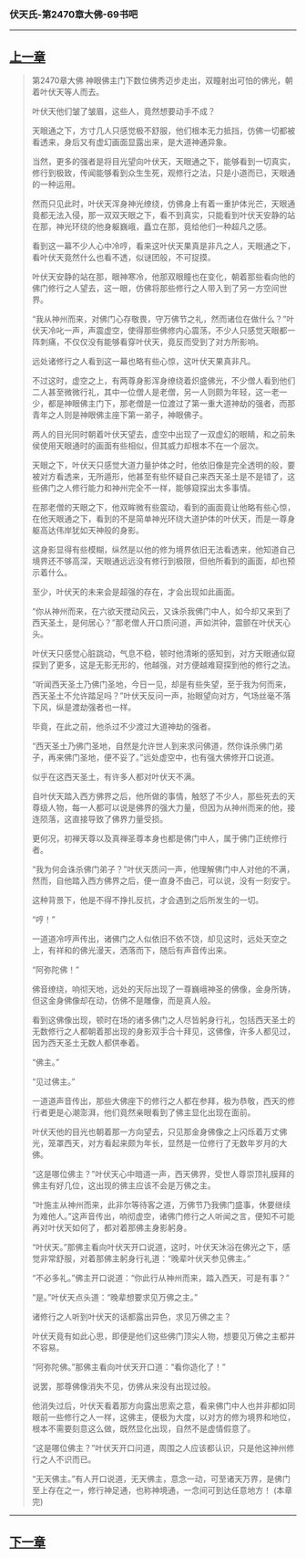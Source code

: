 ### 伏天氏-第2470章大佛-69书吧

--------
[上一章](./626c8d24513b365c804c0cc64f1e70f6.md)
--------


>
>
>
>第2470章大佛
>神眼佛主门下数位佛秀迈步走出，双瞳射出可怕的佛光，朝着叶伏天等人而去。
>
>叶伏天他们皱了皱眉，这些人，竟然想要动手不成？
>
>天眼通之下，方寸几人只感觉极不舒服，他们根本无力抵挡，仿佛一切都被看透来，身后又有虚幻画面显露出来，是大道神通异象。
>
>当然，更多的强者是将目光望向叶伏天，天眼通之下，能够看到一切真实，修行到极致，传闻能够看到众生生死，观修行之法，只是小道而已，天眼通的一种运用。
>
>然而只见此时，叶伏天浑身神光缭绕，仿佛身上有着一重护体光芒，天眼通竟都无法入侵，那一双双天眼之下，看不到真实，只能看到叶伏天安静的站在那，神光环绕的他身躯巍峨，矗立在那，竟给他们一种超凡之感。
>
>看到这一幕不少人心中冷哼，看来这叶伏天果真是非凡之人，天眼通之下，看叶伏天竟然什么也看不透，似谜团般，不可捉摸。
>
>叶伏天安静的站在那，眼神寒冷，他那双眼瞳也在变化，朝着那些看向他的佛门修行之人望去，这一眼，仿佛将那些修行之人带入到了另一方空间世界。
>
>“我从神州而来，对佛门心存敬畏，守万佛节之礼，然而诸位在做什么？”叶伏天冷叱一声，声震虚空，使得那些佛修内心震荡，不少人只感觉天眼都一阵刺痛，不仅仅没有能够看穿叶伏天，竟反而受到了对方所影响。
>
>远处诸修行之人看到这一幕也略有些心惊，这叶伏天果真非凡。
>
>不过这时，虚空之上，有两尊身影浑身缭绕着炽盛佛光，不少僧人看到他们二人甚至微微行礼，其中一位僧人是老僧，另一人则颇为年轻，这一老一少，都是神眼佛主门下，那老僧是一位渡过了第一重大道神劫的强者，而那青年之人则是神眼佛主座下第一弟子，神眼佛子。
>
>两人的目光同时朝着叶伏天望去，虚空中出现了一双虚幻的眼睛，和之前朱侯使用天眼通时的画面有些相似，但其威力却根本不在一个层次。
>
>天眼之下，叶伏天只感觉大道力量护体之时，他依旧像是完全透明的般，要被对方看透来，无所遁形，他甚至有些怀疑自己来西天圣土是不是错了，这些佛门之人修行能力和神州完全不一样，能够窥探出太多事情。
>
>在那老僧的天眼之下，他双眸微有些震动，看到的画面竟让他略有些心惊，在他天眼通之下，看到的不是简单神光环绕大道护体的叶伏天，而是一尊身躯高达伟岸犹如天神般的身影。
>
>这身影显得有些模糊，纵然是以他的修为境界依旧无法看透来，他知道自己境界还不够高深，天眼通远远没有修行到极限，但他所看到的画面，却也预示着什么。
>
>至少，叶伏天的未来会是超强的存在，才会出现如此画面。
>
>“你从神州而来，在六欲天搅动风云，又诛杀我佛门中人，如今却又来到了西天圣土，是何居心？”那老僧人开口质问道，声如洪钟，震颤在叶伏天心头。
>
>叶伏天只感觉心脏跳动，气息不稳，顿时他清晰的感知到，对方天眼通似窥探到了更多，这是无影无形的，他越强，对方便越难窥探到他的修行之法。
>
>“听闻西天圣土乃佛门圣地，今日一见，却是有些失望，至于我为何而来，西天圣土不允许踏足吗？”叶伏天反问一声，抬眼望向对方，气场丝毫不落下风，纵是渡劫强者也一样。
>
>毕竟，在此之前，他杀过不少渡过大道神劫的强者。
>
>“西天圣土乃佛门圣地，自然是允许世人到来求问佛道，然你诛杀佛门弟子，再来佛门圣地，便不妥了。”远处虚空中，也有强大佛修开口说道。
>
>似乎在这西天圣土，有许多人都对叶伏天不满。
>
>自叶伏天踏入西方佛界之后，他所做的事情，触怒了不少人，那些死去的天尊级人物，每一人都可以说是佛界的强大力量，但因为从神州而来的他，接连陨落，这直接导致了佛界力量受损。
>
>更何况，初禅天尊以及真禅圣尊本身也都是佛门中人，属于佛门正统修行者。
>
>“我为何会诛杀佛门弟子？”叶伏天质问一声，他理解佛门中人对他的不满，然而，自他踏入西方佛界之后，便一直身不由己，可以说，没有一刻安宁。
>
>这种背景下，他是不得不挣扎反抗，才会遇到之后所发生的一切。
>
>“哼！”
>
>一道道冷哼声传出，诸佛门之人似依旧不依不饶，却见这时，远处天空之上，有祥和的佛光漫天，洒落而下，随后有声音传出来。
>
>“阿弥陀佛！”
>
>佛音缭绕，响彻天地，远处的天际出现了一尊巍峨神圣的佛像，金身所铸，但这金身佛像却在动，仿佛不是雕像，而是真人般。
>
>看到这佛像出现，顿时在场的诸多佛门之人尽皆躬身行礼，包括西天圣土的无数修行之人都朝着那出现的身影双手合十拜见，这佛像，许多人都见过，因为西天圣土无数人都供奉着。
>
>“佛主。”
>
>“见过佛主。”
>
>一道道声音传出，那些大佛座下的修行之人都在参拜，极为恭敬，西天的修行者更是心潮澎湃，他们竟然亲眼看到了佛主显化出现在面前。
>
>叶伏天他的目光也朝着那一方向望去，只见那金身佛像之上闪烁着万丈佛光，笼罩西天，对方看起来颇为年长，显然是一位修行了无数年岁月的大佛。
>
>“这是哪位佛主？”叶伏天心中暗道一声，西天佛界，受世人尊崇顶礼膜拜的佛主有好几位，这出现的佛主应该不会是万佛之主。
>
>“叶施主从神州而来，此非尔等待客之道，万佛节乃我佛门盛事，休要继续为难他人。”这声音传出，响彻虚空，诸佛门修行之人听闻之言，便知不可能再对叶伏天如何了，都对着那佛主身影躬身。
>
>“叶伏天。”那佛主看向叶伏天开口说道，这时，叶伏天沐浴在佛光之下，感觉非常舒服，对着那佛主躬身行礼道：“晚辈叶伏天参见佛主。”
>
>“不必多礼。”佛主开口说道：“你此行从神州而来，踏入西天，可是有事？”
>
>“是。”叶伏天点头道：“晚辈想要求见万佛之主。”
>
>诸修行之人听到叶伏天的话都露出异色，求见万佛之主？
>
>叶伏天竟有如此心思，即便是他们这些佛门顶尖人物，想要见万佛之主都并不容易。
>
>“阿弥陀佛。”那佛主看向叶伏天开口道：“看你造化了！”
>
>说罢，那尊佛像消失不见，仿佛从来没有出现过般。
>
>他消失过后，叶伏天看着那方向露出思索之意，看来佛门中人也并非都如同眼前一些修行之人一样，这佛主，便极为大度，以对方的修为境界和地位，根本不需要刻意这么做，既然显化出现，自然不是虚情假意了。
>
>“这是哪位佛主？”叶伏天开口问道，周围之人应该都认识，只是他这神州修行之人不识而已。
>
>“无天佛主。”有人开口说道，无天佛主，意念一动，可至诸天万界，是佛门至上存在之一，修行神足通，也称神境通，一念间可到达任意地方！
>(本章完)
>
>

--------
[下一章](./9094894338a372266741c873f8095bda.md)
--------
